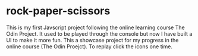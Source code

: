 # rock-paper-scissors
This is my first Javscript project following the online learning course The Odin Project. It used to be played through the console but now I have built a UI to make it more fun. This a showcase project for my progress in the online course (The Odin Proejct). To replay click the icons one time.